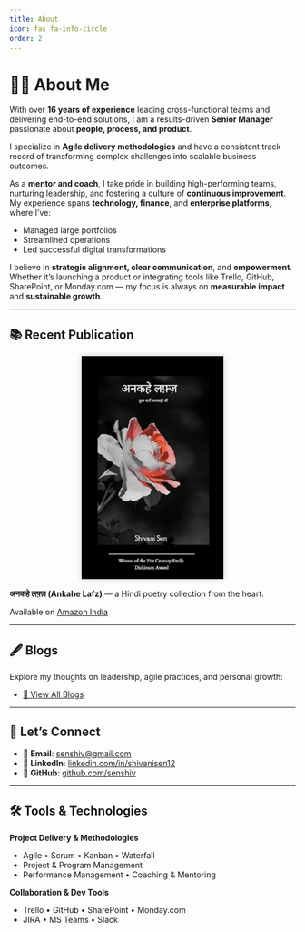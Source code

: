 ```yaml
---
title: About
icon: fas fa-info-circle
order: 2
---
```


# 👩‍💼 About Me

With over **16 years of experience** leading cross-functional teams and delivering end-to-end solutions, I am a results-driven **Senior Manager** passionate about **people, process, and product**.

I specialize in **Agile delivery methodologies** and have a consistent track record of transforming complex challenges into scalable business outcomes.

As a **mentor and coach**, I take pride in building high-performing teams, nurturing leadership, and fostering a culture of **continuous improvement**. My experience spans **technology, finance**, and **enterprise platforms**, where I’ve:

- Managed large portfolios  
- Streamlined operations  
- Led successful digital transformations  

I believe in **strategic alignment, clear communication**, and **empowerment**. Whether it’s launching a product or integrating tools like Trello, GitHub, SharePoint, or Monday.com — my focus is always on **measurable impact** and **sustainable growth**.

---

## 📚 Recent Publication

<p align="center">
  <a href="https://www.amazon.in/dp/9369545085" target="_blank">
    <img src="/assets/img/book.png" alt="अनकहे लफ़्ज़ Book Cover" width="250" style="box-shadow: 0 0 10px rgba(0,0,0,0.2);" />
  </a>
</p>

**अनकहे लफ़्ज़ (Ankahe Lafz)** — a Hindi poetry collection from the heart.

Available on [Amazon India](https://www.amazon.in/dp/9369545085)

---

## 🖋 Blogs

Explore my thoughts on leadership, agile practices, and personal growth:  
- [📘 View All Blogs](/blogs/)

---

## 🤝 Let’s Connect

- 📧 **Email**: [senshiv@gmail.com](mailto:senshiv@gmail.com)  
- 🔗 **LinkedIn**: [linkedin.com/in/shivanisen12](https://linkedin.com/in/shivanisen12)  
- 🐙 **GitHub**: [github.com/senshiv](https://github.com/shivanisen12)

---

## 🛠 Tools & Technologies

**Project Delivery & Methodologies**  
- Agile • Scrum • Kanban • Waterfall  
- Project & Program Management  
- Performance Management • Coaching & Mentoring  

**Collaboration & Dev Tools**  
- Trello • GitHub • SharePoint • Monday.com  
- JIRA • MS Teams • Slack
